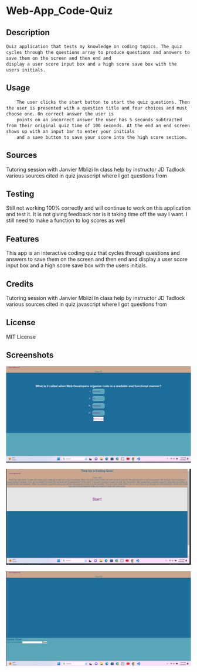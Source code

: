 # Web-App_Code-Quiz

## Description 
	Quiz application that tests my knowledge on coding topics. The quiz cycles through the questions array to produce questions and answers to save them on the screen and then end and
	display a user score input box and a high score save box with the users initials.

## Usage 
		The user clicks the start button to start the quiz questions. Then the user is presented with a question title and four choices and must choose one. On correct answer the user is
		points on an incorrect answer the user has 5 seconds subtracted from their original quiz time of 100 seconds. At the end an end screen shows up with an input bar to enter your initials 
		and a save button to save your score into the high score section. 



## Sources 
Tutoring session with Janvier Mblizi 
In class help by instructor JD Tadlock 
various sources cited in quiz javascript where I got questions from 

## Testing 
Still not working 100% correctly and will continue to work on this application and test it. It is not giving feedback nor is it taking time off the way I want. I still 
need to make a function to log scores as well

## Features
This app is an interactive coding quiz that cycles through questions and answers to save them on the screen and then end and display a user score input box and a high score save box with the users initials.

## Credits
Tutoring session with Janvier Mblizi 
In class help by instructor JD Tadlock 
various sources cited in quiz javascript where I got questions from 

## License
MIT License
## Screenshots
![Alt text][screenshot of quiz questions]

[screenshot of quiz questions]: assets/images/Screenshot%202023-04-09%20183117.png
![Alt text][Screenshot of starting page]

[Screenshot of starting page]: assets/images/Screenshot%202023-04-09%20183051.png
![Alt text][Screenshot of endscreen]

[Screenshot of endscreen]: assets/images/Screenshot%202023-04-09%20183134.png
